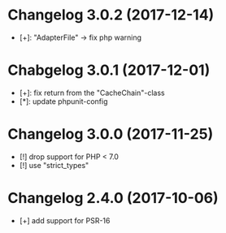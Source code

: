 # Changelog 3.0.2 (2017-12-14)

* [+]: "AdapterFile" -> fix php warning


# Chabgelog 3.0.1 (2017-12-01)

* [+]: fix return from the "CacheChain"-class
* [*]: update phpunit-config


# Changelog 3.0.0 (2017-11-25)

* [!] drop support for PHP < 7.0
* [!] use "strict_types"


# Changelog 2.4.0 (2017-10-06)

* [+] add support for PSR-16